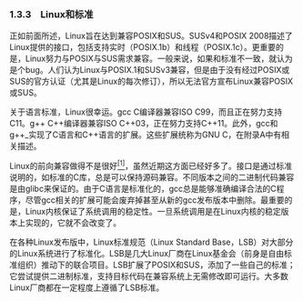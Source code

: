 ### 1.3.3　Linux和标准

正如前面所述，Linux旨在达到兼容POSIX和SUS。SUSv4和POSIX 2008描述了Linux提供的接口，包括支持实时（POSIX.1b）和线程（POSIX.1c）。更重要的是，Linux努力与POSIX与SUS需求兼容。一般来说，如果和标准不一致，就认为是个bug。人们认为Linux与POSIX.1和SUSv3兼容，但是由于没有经过POSIX或SUS的官方认证（尤其是Linux的每次修订），所以无法官方宣布Linux兼容POSIX或SUS。

关于语言标准，Linux很幸运。gcc C编译器兼容ISO C99，而且正在努力支持C11。g++ C++编译器兼容ISO C++03，正在努力支持C++11。此外，gcc和g++_实现了C语言和C++语言的扩展。这些扩展统称为GNU C，在附录A中有相关描述。

Linux的前向兼容做得不是很好<a class="my_markdown" href="['#anchor11']"><sup class="my_markdown">[1]</sup></a>，虽然近期这方面已经好多了。接口是通过标准说明的，如标准的C库，总是可以保持源码兼容。不同版本之间的二进制代码兼容是由glibc来保证的。由于C语言是标准化的，gcc总是能够准确编译合法的C程序，尽管gcc相关的扩展可能会废弃掉甚至从新的gcc发布版本中删除。最重要的是，Linux内核保证了系统调用的稳定性。一旦系统调用是在Linux内核的稳定版本上实现的，它就不会改变了。

在各种Linux发布版中，Linux标准规范（Linux Standard Base，LSB）对大部分的Linux系统进行了标准化。LSB是几大Linux厂商在Linux基金会（前身是自由标准组织）推动下的联合项目。LSB扩展了POSIX和SUS，添加了一些自己的标准；它尝试提供二进制标准，支持目标代码在兼容系统上无需修改即可运行。大多数Linux厂商都在一定程度上遵循了LSB标准。

